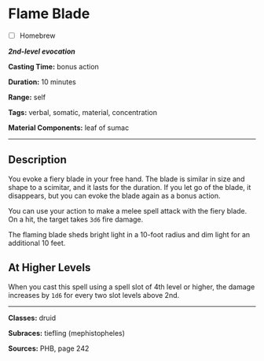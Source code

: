 # Flame Blade

- [ ] Homebrew

***2nd-level evocation***

**Casting Time:** bonus action

**Duration:** 10 minutes

**Range:** self

**Tags:** verbal, somatic, material, concentration

**Material Components:** leaf of sumac

---

## Description
You evoke a fiery blade in your free hand. The blade is similar in size and shape to a scimitar, and it lasts for the duration. If you let go of the blade, it disappears, but you can evoke the blade again as a bonus action.

You can use your action to make a melee spell attack with the fiery blade. On a hit, the target takes `3d6` fire damage.

The flaming blade sheds bright light in a 10-foot radius and dim light for an additional 10 feet.

## At Higher Levels
When you cast this spell using a spell slot of 4th level or higher, the damage increases by `1d6` for every two slot levels above 2nd.

---

**Classes:** druid

**Subraces:** tiefling (mephistopheles)

**Sources:** PHB, page 242
